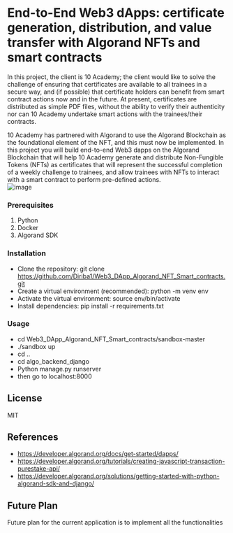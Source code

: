 # End-to-End Web3 dApps: certificate generation, distribution, and value transfer with Algorand NFTs and smart contracts
In this project, the client is 10 Academy; the client would like to solve the challenge of ensuring that certificates are available to all trainees in a secure way, and (if possible) that certificate holders can benefit from smart contract actions now and in the future.  At present, certificates are distributed as simple PDF files, without the ability to verify their authenticity nor can 10 Academy undertake smart actions with the trainees/their contracts.

10 Academy has partnered with Algorand to use the Algorand Blockchain as the foundational element of the NFT, and this must now be implemented.  In this project you will build end-to-end Web3 dapps on the Algorand Blockchain that will help 10 Academy generate and distribute Non-Fungible Tokens (NFTs) as certificates that will represent the successful completion of a weekly challenge to trainees, and allow trainees with NFTs to interact with a smart contract to perform pre-defined actions.  
![image](https://github.com/Diriba1/Web3_DApp_Algorand_NFT_Smart_contracts/assets/39425889/765e91e5-1c2f-4436-903c-f8b62cdf48cc)

### Prerequisites

1. Python
2. Docker
3. Algorand SDK



### Installation

- Clone the repository: git clone https://github.com/Diriba1/Web3_DApp_Algorand_NFT_Smart_contracts.git
- Create a virtual environment (recommended): python -m venv env
- Activate the virtual environment: source env/bin/activate
- Install dependencies: pip install -r requirements.txt

### Usage
- cd Web3_DApp_Algorand_NFT_Smart_contracts/sandbox-master
- ./sandbox up
- cd ..
- cd algo_backend_django
- Python manage.py runserver
- then go to localhost:8000

## License
MIT
## References

- https://developer.algorand.org/docs/get-started/dapps/
- https://developer.algorand.org/tutorials/creating-javascript-transaction-purestake-api/
- https://developer.algorand.org/solutions/getting-started-with-python-algorand-sdk-and-django/

## Future Plan
Future plan for the current application is to implement all the functionalities


